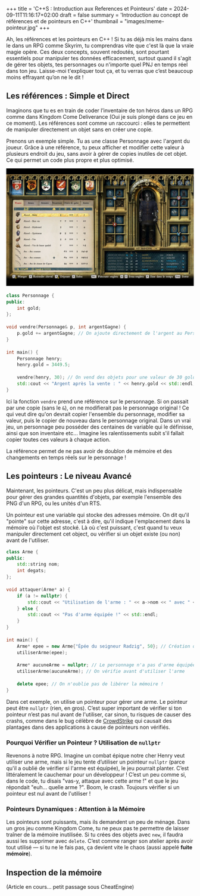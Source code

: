+++
title = 'C++S : Introduction aux References et Pointeurs'
date = 2024-09-11T11:16:17+02:00
draft = false
summary = 'Introduction au concept de références et de pointeurs en C++'
thumbnail = "images/meme-pointeur.jpg"
+++

Ah, les références et les pointeurs en C++ ! Si tu as déjà mis les mains dans le dans un RPG comme Skyrim, tu comprendras vite que c'est là que la vraie magie opère. Ces deux concepts, souvent redoutés, sont pourtant essentiels pour manipuler tes données efficacement, surtout quand il s'agit de gérer tes objets, tes personnages ou n'importe quel PNJ en temps réel dans ton jeu. Laisse-moi t'expliquer tout ça, et tu verras que c’est beaucoup moins effrayant qu’on ne le dit !

## Les références : Simple et Direct

Imaginons que tu es en train de coder l’inventaire de ton héros dans un RPG comme dans Kingdom Come Deliverance (Oui je suis plongé dans ce jeu en ce moment). Les références sont comme un raccourci : elles te permettent de manipuler directement un objet sans en créer une copie.

Prenons un exemple simple. Tu as une classe Personnage avec l'argent du joueur. Grâce à une référence, tu peux afficher et modifier cette valeur à plusieurs endroit du jeu, sans avoir à gérer de copies inutiles de cet objet. Ce qui permet un code plus propre et plus optimisé.

![kcd-inventory](kcd-inventory.webp)

```cpp
class Personnage {
public:
    int gold;
};

void vendre(Personnage& p, int argentGagne) {
    p.gold += argentGagne; // On ajoute directement de l'argent au Personnage !
}

int main() {
    Personnage henry;
    henry.gold = 3449.5;
    
    vendre(henry, 30); // On vend des objets pour une valeur de 30 golds
    std::cout << "Argent après la vente : " << henry.gold << std::endl;
}

```

Ici la fonction `vendre` prend une référence sur le personnage. Si on passait par une copie (sans le `&`), on ne modifierait pas le personnage original ! Ce qui veut dire qu'on devrait copier l'ensemble du personnage, modifier sa valeur, puis le copier de nouveau dans le personnage original.
Dans un vrai jeu, un personnage peu posséder des centaines de variable qui le définisse, ainsi que son inventaire etc... Imagine les ralentissements subit s'il fallait copier toutes ces valeurs à chaque action.

La référence permet de ne pas avoir de doublon de mémoire et des changements en temps réels sur le personnage !

## Les pointeurs : Le niveau Avancé

Maintenant, les pointeurs. C'est un peu plus délicat, mais indispensable pour gérer des grandes quantités d'objets, par exemple l'ensemble des PNG d'un RPG, ou les unités d'un RTS.


Un pointeur est une variable qui stocke des adresses mémoire. On dit qu'il "pointe" sur cette adresse, c'est à dire, qu'il indique l'emplacement dans la mémoire où l'objet est stocké. Là où c'est puissant, c'est quand tu veux manipuler directement cet object, ou vérifier si un objet existe (ou non) avant de l'utiliser.

```cpp
class Arme {
public:
    std::string nom;
    int degats;
};

void attaquer(Arme* a) {
    if (a != nullptr) {
        std::cout << "Utilisation de l'arme : " << a->nom << " avec " << a->degats << " points de dégâts." << std::endl;
    } else {
        std::cout << "Pas d'arme équipée !" << std::endl;
    }
}

int main() {
    Arme* epee = new Arme{"Épée du seigneur Radzig", 50}; // Création d’une arme dynamique (via pointeur)
    utiliserArme(epee);
    
    Arme* aucuneArme = nullptr; // Le personnage n'a pas d'arme équipée
    utiliserArme(aucuneArme); // On vérifie avant d'utiliser l'arme
    
    delete epee; // On n'oublie pas de libérer la mémoire !
}
```

Dans cet exemple, on utilise un pointeur pour gérer une arme. Le pointeur peut être `nullptr` (rien, en gros). C’est super important de vérifier si ton pointeur n’est pas nul avant de l'utiliser, car sinon, tu risques de causer des crashs, comme dans le bug célèbre de [CrowdStrike](https://next.ink/144464/crowdstrike-donne-des-details-techniques-sur-son-fiasco/) qui causait des plantages dans des applications à cause de pointeurs non vérifiés.

### Pourquoi Vérifier un Pointeur ? Utilisation de `nullptr`
Revenons à notre RPG. Imagine un combat épique notre cher Henry veut utiliser une arme, mais si le jeu tente d’utiliser un pointeur `nullptr` (parce qu'il a oublié de vérifier si l'arme est équipée), le jeu pourrait planter. C’est littéralement le cauchemar pour un développeur ! C’est un peu comme si, dans le code, tu disais "vas-y, attaque avec cette arme !" et que le jeu répondait "euh... quelle arme ?". Boom, le crash. Toujours vérifier si un pointeur est nul avant de l'utiliser !

### Pointeurs Dynamiques : Attention à la Mémoire
Les pointeurs sont puissants, mais ils demandent un peu de ménage. Dans un gros jeu comme Kingdom Come, tu ne peux pas te permettre de laisser traîner de la mémoire inutilisée. Si tu crées des objets avec `new`, il faudra aussi les supprimer avec `delete`. C’est comme ranger son atelier après avoir tout utilisé — si tu ne le fais pas, ça devient vite le chaos (aussi appelé **fuite mémoire**).

## Inspection de la mémoire

(Article en cours... petit passage sous CheatEngine)
